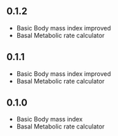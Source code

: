## 0.1.2

* Basic Body mass index improved
* Basal Metabolic rate calculator

## 0.1.1

* Basic Body mass index improved
* Basal Metabolic rate calculator

## 0.1.0

* Basic Body mass index 
* Basal Metabolic rate calculator



